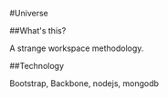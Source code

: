 #Universe

##What's this?

A strange workspace methodology.

##Technology

Bootstrap, Backbone, nodejs, mongodb